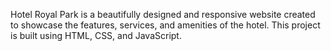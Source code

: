 Hotel Royal Park is a beautifully designed and responsive website created to showcase the features, services, and amenities of the hotel. This project is built using HTML, CSS, and JavaScript.


